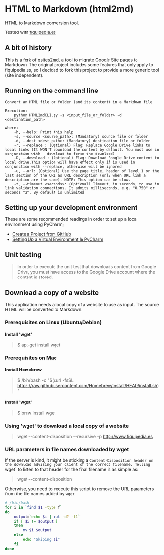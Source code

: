 # HTML to Markdown (html2md)
HTML to Markdown conversion tool.

Tested with [fiquipedia.es](http://fiquipedia.es) 

## A bit of history
This is a fork of [gsites2md](https://github.com/joaquinOnSoft/gsites2md), a tool
to migrate Google Site pages to Markdown. The original project includes 
some features that only apply to fiquipedia.es, so I decided to fork this project
to provide a more generic tool (site independent).

## Running on the command line

```
Convert an HTML file or folder (and its content) in a Markdown file

Execution:
	python HTML2mdCLI.py -s <input_file_or_folder> -d <destination_path>
	
where:
	-h, --help: Print this help
	-s, --source <source_path>: (Mandatory) source file or folder
	-d, --dest <dest_path>: (Mandatory) destination file or folder
	-r, --replace : (Optional) Flag: Replace Google Drive links to local links (It WON'T download the content by default. You must use in conjunction with --download to force the download)
	-D, --download : (Optional) Flag: Download Google Drive content to local drive.This option will have effect only if is used in conjunction with --replace, otherwise will be ignored
	-u, --url: (Optional) Use the page title, header of level 1 or the last section of the URL as URL description (only when URL link a description are the same). NOTE: This option can be slow.
	-t, --timeout <seconds>: (Optional) Timeout, in seconds, to use in link validation connections. It admits milliseconds, e.g. "0.750" or seconds "2". By default is unlimited
```

## Setting up your development environment
These are some recommended readings in order to set up a local environment using PyCharm;
   * [Create a Project from GitHub](https://www.jetbrains.com/pycharm/guide/tips/create-project-from-github/)
   * [Setting Up a Virtual Environment In PyCharm](https://arcade.academy/venv_install/index.html)
   
## Unit testing
> In order to execute the unit test that downloads content from Google Drive, you must have access to the 
> Google Drive account where the content is stored. 

## Download a copy of a website

This application needs a local copy of a website to use as input. The source HTML will be 
converted to Markdown.

### Prerequisites on Linux (Ubuntu/Debian)

#### Install 'wget'
> $ apt-get install wget

### Prerequisites on Mac

#### Install Homebrew
> $ /bin/bash -c "$(curl -fsSL https://raw.githubusercontent.com/Homebrew/install/HEAD/install.sh)"

#### Install 'wget'
> $ brew install wget

### Using 'wget' to download a local copy of a website
> wget --content-disposition --recursive -p http://www.fiquipedia.es

### URL parameters in file names downloaded by wget
If the server is kind, it might be sticking a `Content-Disposition header on 
the download advising your client of the correct filename. Telling `wget` to 
listen to that header for the final filename is as simple as:

> wget --content-disposition

Otherwise, you need to execute this script to remove the URL parameters from
the file names added by `wget` 

```sh
# /bin/bash
for i in `find $1 -type f`
do
    output=`echo $i | cut -d? -f1`
    if [ $i != $output ]
    then
        mv $i $output
    else
        echo "Skiping $i"
    fi
done
```
